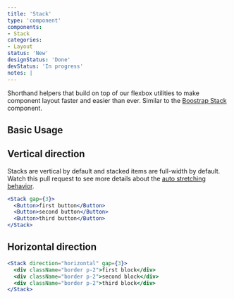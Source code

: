 ```yaml
---
title: 'Stack'
type: 'component'
components:
- Stack
categories:
- Layout
status: 'New'
designStatus: 'Done'
devStatus: 'In progress'
notes: |
---
```


Shorthand helpers that build on top of our flexbox utilities to make component layout faster and easier than ever. Similar to the [Boostrap Stack](https://react-bootstrap.github.io/layout/stack/) component.

## Basic Usage

## Vertical direction

Stacks are vertical by default and stacked items are full-width by default. Watch this pull request to see more details about the [auto stretching behavior](https://github.com/openedx/paragon/pull/1188).

```jsx live=true
<Stack gap={3}>
  <Button>first button</Button>
  <Button>second button</Button>
  <Button>third button</Button>
</Stack>
```

## Horizontal direction

```jsx live=true
<Stack direction="horizontal" gap={3}>
  <div className="border p-2">first block</div>
  <div className="border p-2">second block</div>
  <div className="border p-2">third block</div>
</Stack>
```
